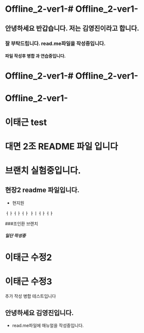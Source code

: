 
# Offline_2-ver1-# Offline_2-ver1-

## 안녕하세요 반갑습니다. 저는 김영진이라고 합니다.
### 잘 부탁드립니다. read.me파일을 작성중입니다.
#### 파일 작성후 병합 과 연습중입니다.

# Offline_2-ver1-# Offline_2-ver1-

# Offline_2-ver1-


# 이태근 test

# 대면 2조 README 파일 입니다
# 브랜치 실험중입니다. 

## 현장2 readme 파일입니다.
- 현지원


ㅓㅏㅓㅏㅓㅏ
ㅏㅣㅓㅏㅓㅏ

###조인환 브랜치
<h5>일단 작성중</h5>

# 이태근 수정2

# 이태근 수정3


추가 작성 병합 테스트입니다

## 안녕하세요 김영진입니다. 
 - read.me파일에 매뉴얼을 작성중입니다.